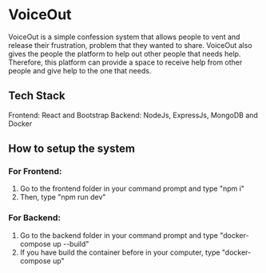 # VoiceOut
VoiceOut is a simple confession system that allows people to vent and release their frustration, problem that they wanted to share. VoiceOut also gives the people the platform to help out other people that needs help. Therefore, this platform can provide a space to receive help from other people and give help to the one that needs.

## Tech Stack
Frontend: React and Bootstrap
Backend: NodeJs, ExpressJs, MongoDB and Docker

## How to setup the system
### For Frontend:
1. Go to the frontend folder in your command prompt and type "npm i"
2. Then, type "npm run dev"

### For Backend:
1. Go to the backend folder in your command prompt and type "docker-compose up --build"
2. If you have build the container before in your computer, type "docker-compose up"
